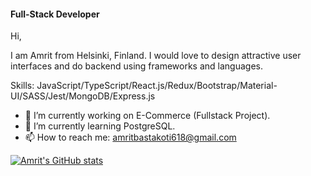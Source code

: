 
#### Full-Stack Developer
Hi, 

I am Amrit from Helsinki, Finland. I would love to design attractive user interfaces and do backend using frameworks and languages. 

Skills: JavaScript/TypeScript/React.js/Redux/Bootstrap/Material-UI/SASS/Jest/MongoDB/Express.js

- 🔭 I’m currently working on E-Commerce (Fullstack Project). 
- 🌱 I’m currently learning PostgreSQL. 
- 📫 How to reach me: amritbastakoti618@gmail.com 








  


[![Amrit's GitHub stats](https://github-readme-stats.vercel.app/api?username=Amrit618)](https://github.com/Amrit618/github-readme-stats)

